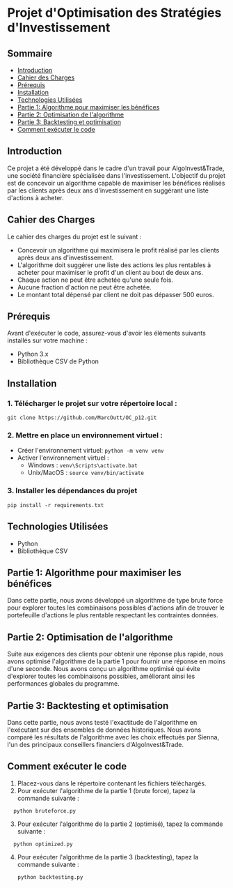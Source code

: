 
# Projet d'Optimisation des Stratégies d'Investissement

## Sommaire
- [Introduction](#introduction)
- [Cahier des Charges](#cahier-des-charges)
- [Prérequis](#prérequis)
- [Installation](#installation)
- [Technologies Utilisées](#technologies-utilisées)
- [Partie 1: Algorithme pour maximiser les bénéfices](#partie-1-algorithme-pour-maximiser-les-bénéfices)
- [Partie 2: Optimisation de l'algorithme](#partie-2-optimisation-de-lalgorithme)
- [Partie 3: Backtesting et optimisation](#partie-3-backtesting-et-optimisation)
- [Comment exécuter le code](#comment-exécuter-le-code)

## Introduction
Ce projet a été développé dans le cadre d'un travail pour AlgoInvest&Trade, une société financière spécialisée dans l'investissement. L'objectif du projet est de concevoir un algorithme capable de maximiser les bénéfices réalisés par les clients après deux ans d'investissement en suggérant une liste d'actions à acheter.

## Cahier des Charges
Le cahier des charges du projet est le suivant :
- Concevoir un algorithme qui maximisera le profit réalisé par les clients après deux ans d'investissement.
- L'algorithme doit suggérer une liste des actions les plus rentables à acheter pour maximiser le profit d'un client au bout de deux ans.
- Chaque action ne peut être achetée qu'une seule fois.
- Aucune fraction d'action ne peut être achetée.
- Le montant total dépensé par client ne doit pas dépasser 500 euros.

## Prérequis
Avant d'exécuter le code, assurez-vous d'avoir les éléments suivants installés sur votre machine :
- Python 3.x
- Bibliothèque CSV de Python

## Installation

### 1. Télécharger le projet sur votre répertoire local : 
```
git clone https://github.com/MarcOutt/OC_p12.git
```
### 2. Mettre en place un environnement virtuel :
* Créer l'environnement virtuel: `python -m venv venv`
* Activer l'environnement virtuel :
    * Windows : `venv\Scripts\activate.bat`
    * Unix/MacOS : `source venv/bin/activate`
    
### 3. Installer les dépendances du projet
```
pip install -r requirements.txt
```


## Technologies Utilisées
- Python
- Bibliothèque CSV

## Partie 1: Algorithme pour maximiser les bénéfices
Dans cette partie, nous avons développé un algorithme de type brute force pour explorer toutes les combinaisons possibles d'actions afin de trouver le portefeuille d'actions le plus rentable respectant les contraintes données.

## Partie 2: Optimisation de l'algorithme
Suite aux exigences des clients pour obtenir une réponse plus rapide, nous avons optimisé l'algorithme de la partie 1 pour fournir une réponse en moins d'une seconde. Nous avons conçu un algorithme optimisé qui évite d'explorer toutes les combinaisons possibles, améliorant ainsi les performances globales du programme.

## Partie 3: Backtesting et optimisation
Dans cette partie, nous avons testé l'exactitude de l'algorithme en l'exécutant sur des ensembles de données historiques. Nous avons comparé les résultats de l'algorithme avec les choix effectués par Sienna, l'un des principaux conseillers financiers d'AlgoInvest&Trade.

## Comment exécuter le code
1. Placez-vous dans le répertoire contenant les fichiers téléchargés.
2. Pour exécuter l'algorithme de la partie 1 (brute force), tapez la commande suivante :
 ```
   python bruteforce.py
```
3. Pour exécuter l'algorithme de la partie 2 (optimisé), tapez la commande suivante :
 ```
   python optimized.py
```
4. Pour exécuter l'algorithme de la partie 3 (backtesting), tapez la commande suivante :
    ```
   python backtesting.py
   ```
